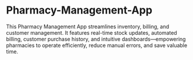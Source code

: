 # Pharmacy-Management-App
This Pharmacy Management App streamlines inventory, billing, and customer management. It features real-time stock updates, automated billing, customer purchase history, and intuitive dashboards—empowering pharmacies to operate efficiently, reduce manual errors, and save valuable time.
